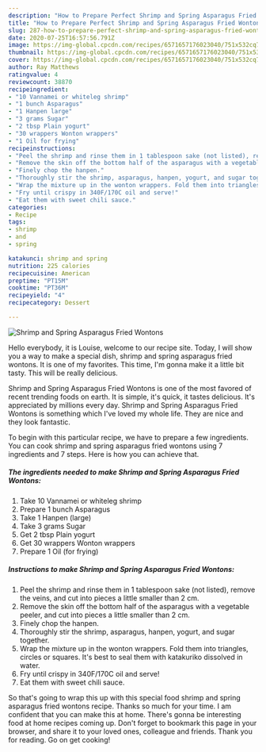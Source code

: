 ```yaml
---
description: "How to Prepare Perfect Shrimp and Spring Asparagus Fried Wontons"
title: "How to Prepare Perfect Shrimp and Spring Asparagus Fried Wontons"
slug: 287-how-to-prepare-perfect-shrimp-and-spring-asparagus-fried-wontons
date: 2020-07-25T16:57:56.791Z
image: https://img-global.cpcdn.com/recipes/6571657176023040/751x532cq70/shrimp-and-spring-asparagus-fried-wontons-recipe-main-photo.jpg
thumbnail: https://img-global.cpcdn.com/recipes/6571657176023040/751x532cq70/shrimp-and-spring-asparagus-fried-wontons-recipe-main-photo.jpg
cover: https://img-global.cpcdn.com/recipes/6571657176023040/751x532cq70/shrimp-and-spring-asparagus-fried-wontons-recipe-main-photo.jpg
author: Ray Matthews
ratingvalue: 4
reviewcount: 38870
recipeingredient:
- "10 Vannamei or whiteleg shrimp"
- "1 bunch Asparagus"
- "1 Hanpen large"
- "3 grams Sugar"
- "2 tbsp Plain yogurt"
- "30 wrappers Wonton wrappers"
- "1 Oil for frying"
recipeinstructions:
- "Peel the shrimp and rinse them in 1 tablespoon sake (not listed), remove the veins, and cut into pieces a little smaller than 2 cm."
- "Remove the skin off the bottom half of the asparagus with a vegetable peeler, and cut into pieces a little smaller than 2 cm."
- "Finely chop the hanpen."
- "Thoroughly stir the shrimp, asparagus, hanpen, yogurt, and sugar together."
- "Wrap the mixture up in the wonton wrappers. Fold them into triangles, circles or squares. It&#39;s best to seal them with katakuriko dissolved in water."
- "Fry until crispy in 340F/170C oil and serve!"
- "Eat them with sweet chili sauce."
categories:
- Recipe
tags:
- shrimp
- and
- spring

katakunci: shrimp and spring 
nutrition: 225 calories
recipecuisine: American
preptime: "PT15M"
cooktime: "PT36M"
recipeyield: "4"
recipecategory: Dessert

---
```



![Shrimp and Spring Asparagus Fried Wontons](https://img-global.cpcdn.com/recipes/6571657176023040/751x532cq70/shrimp-and-spring-asparagus-fried-wontons-recipe-main-photo.jpg)

Hello everybody, it is Louise, welcome to our recipe site. Today, I will show you a way to make a special dish, shrimp and spring asparagus fried wontons. It is one of my favorites. This time, I'm gonna make it a little bit tasty. This will be really delicious.



Shrimp and Spring Asparagus Fried Wontons is one of the most favored of recent trending foods on earth. It is simple, it's quick, it tastes delicious. It's appreciated by millions every day. Shrimp and Spring Asparagus Fried Wontons is something which I've loved my whole life. They are nice and they look fantastic.


To begin with this particular recipe, we have to prepare a few ingredients. You can cook shrimp and spring asparagus fried wontons using 7 ingredients and 7 steps. Here is how you can achieve that.

<!--inarticleads1-->

##### The ingredients needed to make Shrimp and Spring Asparagus Fried Wontons:

1. Take 10 Vannamei or whiteleg shrimp
1. Prepare 1 bunch Asparagus
1. Take 1 Hanpen (large)
1. Take 3 grams Sugar
1. Get 2 tbsp Plain yogurt
1. Get 30 wrappers Wonton wrappers
1. Prepare 1 Oil (for frying)




<!--inarticleads2-->

##### Instructions to make Shrimp and Spring Asparagus Fried Wontons:

1. Peel the shrimp and rinse them in 1 tablespoon sake (not listed), remove the veins, and cut into pieces a little smaller than 2 cm.
1. Remove the skin off the bottom half of the asparagus with a vegetable peeler, and cut into pieces a little smaller than 2 cm.
1. Finely chop the hanpen.
1. Thoroughly stir the shrimp, asparagus, hanpen, yogurt, and sugar together.
1. Wrap the mixture up in the wonton wrappers. Fold them into triangles, circles or squares. It&#39;s best to seal them with katakuriko dissolved in water.
1. Fry until crispy in 340F/170C oil and serve!
1. Eat them with sweet chili sauce.




So that's going to wrap this up with this special food shrimp and spring asparagus fried wontons recipe. Thanks so much for your time. I am confident that you can make this at home. There's gonna be interesting food at home recipes coming up. Don't forget to bookmark this page in your browser, and share it to your loved ones, colleague and friends. Thank you for reading. Go on get cooking!
